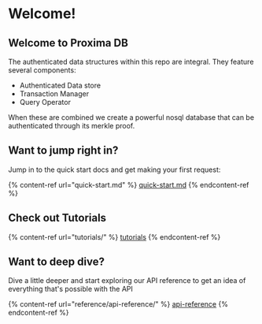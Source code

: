 # Welcome!

## Welcome to Proxima DB

The authenticated data structures within this repo are integral. They feature several components:

* Authenticated Data store
* Transaction Manager
* Query Operator

When these are combined we create a powerful nosql database that can be authenticated through its merkle proof.

## Want to jump right in?

Jump in to the quick start docs and get making your first request:

{% content-ref url="quick-start.md" %}
[quick-start.md](quick-start.md)
{% endcontent-ref %}

## Check out Tutorials

{% content-ref url="tutorials/" %}
[tutorials](tutorials/)
{% endcontent-ref %}

## Want to deep dive?

Dive a little deeper and start exploring our API reference to get an idea of everything that's possible with the API

{% content-ref url="reference/api-reference/" %}
[api-reference](reference/api-reference/)
{% endcontent-ref %}
